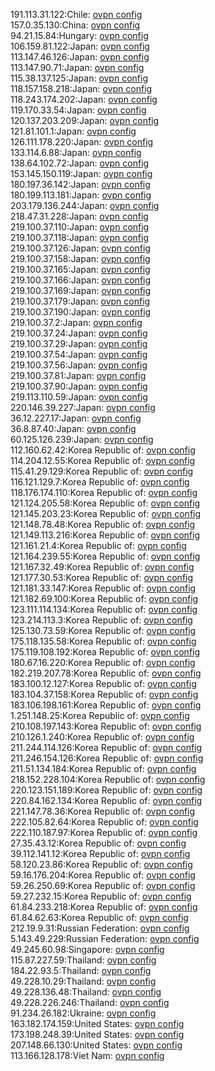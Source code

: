 191.113.31.122:Chile: [ovpn config](vpn/191_113_31_122.ovpn)  
157.0.35.130:China: [ovpn config](vpn/157_0_35_130.ovpn)  
94.21.15.84:Hungary: [ovpn config](vpn/94_21_15_84.ovpn)  
106.159.81.122:Japan: [ovpn config](vpn/106_159_81_122.ovpn)  
113.147.46.126:Japan: [ovpn config](vpn/113_147_46_126.ovpn)  
113.147.90.71:Japan: [ovpn config](vpn/113_147_90_71.ovpn)  
115.38.137.125:Japan: [ovpn config](vpn/115_38_137_125.ovpn)  
118.157.158.218:Japan: [ovpn config](vpn/118_157_158_218.ovpn)  
118.243.174.202:Japan: [ovpn config](vpn/118_243_174_202.ovpn)  
119.170.33.54:Japan: [ovpn config](vpn/119_170_33_54.ovpn)  
120.137.203.209:Japan: [ovpn config](vpn/120_137_203_209.ovpn)  
121.81.101.1:Japan: [ovpn config](vpn/121_81_101_1.ovpn)  
126.111.178.220:Japan: [ovpn config](vpn/126_111_178_220.ovpn)  
133.114.6.88:Japan: [ovpn config](vpn/133_114_6_88.ovpn)  
138.64.102.72:Japan: [ovpn config](vpn/138_64_102_72.ovpn)  
153.145.150.119:Japan: [ovpn config](vpn/153_145_150_119.ovpn)  
180.197.36.142:Japan: [ovpn config](vpn/180_197_36_142.ovpn)  
180.199.113.181:Japan: [ovpn config](vpn/180_199_113_181.ovpn)  
203.179.136.244:Japan: [ovpn config](vpn/203_179_136_244.ovpn)  
218.47.31.228:Japan: [ovpn config](vpn/218_47_31_228.ovpn)  
219.100.37.110:Japan: [ovpn config](vpn/219_100_37_110.ovpn)  
219.100.37.118:Japan: [ovpn config](vpn/219_100_37_118.ovpn)  
219.100.37.126:Japan: [ovpn config](vpn/219_100_37_126.ovpn)  
219.100.37.158:Japan: [ovpn config](vpn/219_100_37_158.ovpn)  
219.100.37.165:Japan: [ovpn config](vpn/219_100_37_165.ovpn)  
219.100.37.166:Japan: [ovpn config](vpn/219_100_37_166.ovpn)  
219.100.37.169:Japan: [ovpn config](vpn/219_100_37_169.ovpn)  
219.100.37.179:Japan: [ovpn config](vpn/219_100_37_179.ovpn)  
219.100.37.190:Japan: [ovpn config](vpn/219_100_37_190.ovpn)  
219.100.37.2:Japan: [ovpn config](vpn/219_100_37_2.ovpn)  
219.100.37.24:Japan: [ovpn config](vpn/219_100_37_24.ovpn)  
219.100.37.29:Japan: [ovpn config](vpn/219_100_37_29.ovpn)  
219.100.37.54:Japan: [ovpn config](vpn/219_100_37_54.ovpn)  
219.100.37.56:Japan: [ovpn config](vpn/219_100_37_56.ovpn)  
219.100.37.81:Japan: [ovpn config](vpn/219_100_37_81.ovpn)  
219.100.37.90:Japan: [ovpn config](vpn/219_100_37_90.ovpn)  
219.113.110.59:Japan: [ovpn config](vpn/219_113_110_59.ovpn)  
220.146.39.227:Japan: [ovpn config](vpn/220_146_39_227.ovpn)  
36.12.227.17:Japan: [ovpn config](vpn/36_12_227_17.ovpn)  
36.8.87.40:Japan: [ovpn config](vpn/36_8_87_40.ovpn)  
60.125.126.239:Japan: [ovpn config](vpn/60_125_126_239.ovpn)  
112.160.62.42:Korea Republic of: [ovpn config](vpn/112_160_62_42.ovpn)  
114.204.12.55:Korea Republic of: [ovpn config](vpn/114_204_12_55.ovpn)  
115.41.29.129:Korea Republic of: [ovpn config](vpn/115_41_29_129.ovpn)  
116.121.129.7:Korea Republic of: [ovpn config](vpn/116_121_129_7.ovpn)  
118.176.174.110:Korea Republic of: [ovpn config](vpn/118_176_174_110.ovpn)  
121.124.205.58:Korea Republic of: [ovpn config](vpn/121_124_205_58.ovpn)  
121.145.203.23:Korea Republic of: [ovpn config](vpn/121_145_203_23.ovpn)  
121.148.78.48:Korea Republic of: [ovpn config](vpn/121_148_78_48.ovpn)  
121.149.113.216:Korea Republic of: [ovpn config](vpn/121_149_113_216.ovpn)  
121.161.21.4:Korea Republic of: [ovpn config](vpn/121_161_21_4.ovpn)  
121.164.239.55:Korea Republic of: [ovpn config](vpn/121_164_239_55.ovpn)  
121.167.32.49:Korea Republic of: [ovpn config](vpn/121_167_32_49.ovpn)  
121.177.30.53:Korea Republic of: [ovpn config](vpn/121_177_30_53.ovpn)  
121.181.33.147:Korea Republic of: [ovpn config](vpn/121_181_33_147.ovpn)  
121.182.69.100:Korea Republic of: [ovpn config](vpn/121_182_69_100.ovpn)  
123.111.114.134:Korea Republic of: [ovpn config](vpn/123_111_114_134.ovpn)  
123.214.113.3:Korea Republic of: [ovpn config](vpn/123_214_113_3.ovpn)  
125.130.73.59:Korea Republic of: [ovpn config](vpn/125_130_73_59.ovpn)  
175.118.135.58:Korea Republic of: [ovpn config](vpn/175_118_135_58.ovpn)  
175.119.108.192:Korea Republic of: [ovpn config](vpn/175_119_108_192.ovpn)  
180.67.16.220:Korea Republic of: [ovpn config](vpn/180_67_16_220.ovpn)  
182.219.207.78:Korea Republic of: [ovpn config](vpn/182_219_207_78.ovpn)  
183.100.12.127:Korea Republic of: [ovpn config](vpn/183_100_12_127.ovpn)  
183.104.37.158:Korea Republic of: [ovpn config](vpn/183_104_37_158.ovpn)  
183.106.198.161:Korea Republic of: [ovpn config](vpn/183_106_198_161.ovpn)  
1.251.148.25:Korea Republic of: [ovpn config](vpn/1_251_148_25.ovpn)  
210.108.197.143:Korea Republic of: [ovpn config](vpn/210_108_197_143.ovpn)  
210.126.1.240:Korea Republic of: [ovpn config](vpn/210_126_1_240.ovpn)  
211.244.114.126:Korea Republic of: [ovpn config](vpn/211_244_114_126.ovpn)  
211.246.154.126:Korea Republic of: [ovpn config](vpn/211_246_154_126.ovpn)  
211.51.134.184:Korea Republic of: [ovpn config](vpn/211_51_134_184.ovpn)  
218.152.228.104:Korea Republic of: [ovpn config](vpn/218_152_228_104.ovpn)  
220.123.151.189:Korea Republic of: [ovpn config](vpn/220_123_151_189.ovpn)  
220.84.162.134:Korea Republic of: [ovpn config](vpn/220_84_162_134.ovpn)  
221.147.78.36:Korea Republic of: [ovpn config](vpn/221_147_78_36.ovpn)  
222.105.82.64:Korea Republic of: [ovpn config](vpn/222_105_82_64.ovpn)  
222.110.187.97:Korea Republic of: [ovpn config](vpn/222_110_187_97.ovpn)  
27.35.43.12:Korea Republic of: [ovpn config](vpn/27_35_43_12.ovpn)  
39.112.141.12:Korea Republic of: [ovpn config](vpn/39_112_141_12.ovpn)  
58.120.23.86:Korea Republic of: [ovpn config](vpn/58_120_23_86.ovpn)  
59.16.176.204:Korea Republic of: [ovpn config](vpn/59_16_176_204.ovpn)  
59.26.250.69:Korea Republic of: [ovpn config](vpn/59_26_250_69.ovpn)  
59.27.232.15:Korea Republic of: [ovpn config](vpn/59_27_232_15.ovpn)  
61.84.233.218:Korea Republic of: [ovpn config](vpn/61_84_233_218.ovpn)  
61.84.62.63:Korea Republic of: [ovpn config](vpn/61_84_62_63.ovpn)  
212.19.9.31:Russian Federation: [ovpn config](vpn/212_19_9_31.ovpn)  
5.143.49.229:Russian Federation: [ovpn config](vpn/5_143_49_229.ovpn)  
49.245.60.98:Singapore: [ovpn config](vpn/49_245_60_98.ovpn)  
115.87.227.59:Thailand: [ovpn config](vpn/115_87_227_59.ovpn)  
184.22.93.5:Thailand: [ovpn config](vpn/184_22_93_5.ovpn)  
49.228.10.29:Thailand: [ovpn config](vpn/49_228_10_29.ovpn)  
49.228.136.48:Thailand: [ovpn config](vpn/49_228_136_48.ovpn)  
49.228.226.246:Thailand: [ovpn config](vpn/49_228_226_246.ovpn)  
91.234.26.182:Ukraine: [ovpn config](vpn/91_234_26_182.ovpn)  
163.182.174.159:United States: [ovpn config](vpn/163_182_174_159.ovpn)  
173.198.248.39:United States: [ovpn config](vpn/173_198_248_39.ovpn)  
207.148.66.130:United States: [ovpn config](vpn/207_148_66_130.ovpn)  
113.166.128.178:Viet Nam: [ovpn config](vpn/113_166_128_178.ovpn)  
